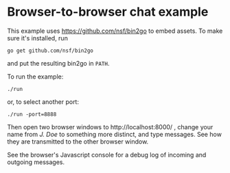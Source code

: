 Browser-to-browser chat example
===============================

This example uses https://github.com/nsf/bin2go to embed assets. To
make sure it's installed, run

    go get github.com/nsf/bin2go

and put the resulting bin2go in `PATH`.

To run the example:

	./run

or, to select another port:

    ./run -port=8888

Then open two browser windows to http://localhost:8000/ , change your
name from *J. Doe* to something more distinct, and type messages. See
how they are transmitted to the other browser window.

See the browser's Javascript console for a debug log of incoming and
outgoing messages.
